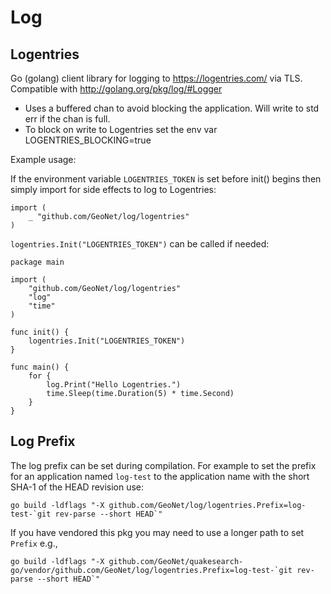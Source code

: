 # Log

## Logentries

Go (golang) client library for logging to https://logentries.com/ via TLS.  Compatible with http://golang.org/pkg/log/#Logger

* Uses a buffered chan to avoid blocking the application.  Will write to std err if the chan is full.
* To block on write to Logentries set the env var LOGENTRIES_BLOCKING=true

Example usage:

If the environment variable `LOGENTRIES_TOKEN` is set before init() begins then simply import for side effects to log to Logentries:

```
import (
	_ "github.com/GeoNet/log/logentries"
)
```

`logentries.Init("LOGENTRIES_TOKEN")` can be called if needed:

```
package main

import (
	"github.com/GeoNet/log/logentries"
	"log"
	"time"
)

func init() {
	logentries.Init("LOGENTRIES_TOKEN")
}

func main() {
	for {
		log.Print("Hello Logentries.")
		time.Sleep(time.Duration(5) * time.Second)
	}
}
```

## Log Prefix

The log prefix can be set during compilation.  For example to set the prefix for an application named `log-test` to the application name with the short SHA-1 of the HEAD revision use:

```
go build -ldflags "-X github.com/GeoNet/log/logentries.Prefix=log-test-`git rev-parse --short HEAD`"
```

If you have vendored this pkg you may need to use a longer path to set `Prefix` e.g.,

```
go build -ldflags "-X github.com/GeoNet/quakesearch-go/vendor/github.com/GeoNet/log/logentries.Prefix=log-test-`git rev-parse --short HEAD`"
```
